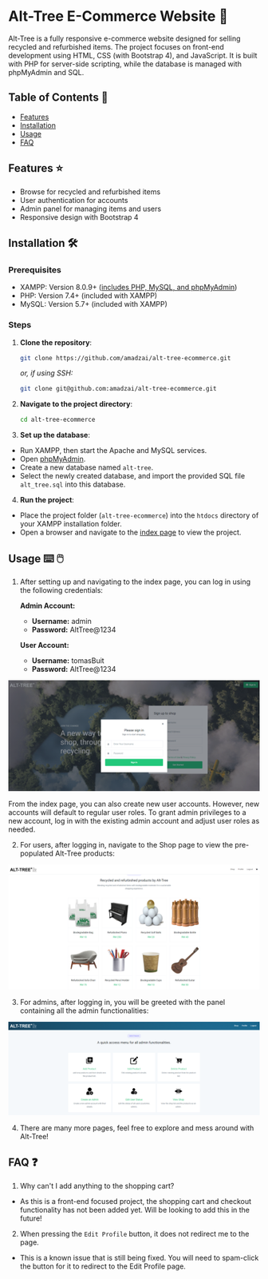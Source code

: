 # Alt-Tree E-Commerce Website :evergreen_tree:	
Alt-Tree is a fully responsive e-commerce website designed for selling recycled and refurbished items. The project focuses on front-end development using HTML, CSS (with Bootstrap 4), and JavaScript.
It is built with PHP for server-side scripting, while the database is managed with phpMyAdmin and SQL. 

## Table of Contents :scroll:
- [Features](#features-star)
- [Installation](#installation-hammer_and_wrench)
- [Usage](#usage-keyboard-computer_mouse)
- [FAQ](#faq-question)

## Features :star:
- Browse for recycled and refurbished items
- User authentication for accounts
- Admin panel for managing items and users
- Responsive design with Bootstrap 4

## Installation :hammer_and_wrench:
### Prerequisites
- XAMPP: Version 8.0.9+ ([includes PHP, MySQL, and phpMyAdmin](https://www.apachefriends.org/))
- PHP: Version 7.4+ (included with XAMPP)
- MySQL: Version 5.7+ (included with XAMPP)

### Steps
1. **Clone the repository**:
    ```bash
    git clone https://github.com/amadzai/alt-tree-ecommerce.git
    ```

   *or, if using SSH:*
    ```bash
    git clone git@github.com:amadzai/alt-tree-ecommerce.git
    ```

2. **Navigate to the project directory**:
    ```bash
    cd alt-tree-ecommerce
    ```

3. **Set up the database**:
- Run XAMPP, then start the Apache and MySQL services.
- Open [phpMyAdmin](http://localhost/phpmyadmin/).
- Create a new database named `alt-tree`.
- Select the newly created database, and import the provided SQL file `alt_tree.sql` into this database.

4. **Run the project**:
- Place the project folder (`alt-tree-ecommerce`) into the `htdocs` directory of your XAMPP installation folder.
- Open a browser and navigate to the [index page](http://localhost/alt-tree-ecommerce/index.php) to view the project.

## Usage :keyboard: :computer_mouse:
1. After setting up and navigating to the index page, you can log in using the following credentials:

    **Admin Account:**
    - **Username:** admin
    - **Password:** AltTree@1234

    **User Account:**
    - **Username:** tomasBuit
    - **Password:** AltTree@1234

<img src="screenshots/signIn.png" alt="Sign In/Home Page of Alt-Tree">

From the index page, you can also create new user accounts. However, new accounts will default to regular user roles. To grant admin privileges to a new account, log in with the existing admin account and adjust user roles as needed.

2. For users, after logging in, navigate to the Shop page to view the pre-populated Alt-Tree products:

<img src="screenshots/shop.png" alt="Sign In/Home Page of Alt-Tree">

3. For admins, after logging in, you will be greeted with the panel containing all the admin functionalities:

<img src="screenshots/admin.png" alt="Sign In/Home Page of Alt-Tree">

4. There are many more pages, feel free to explore and mess around with Alt-Tree!

## FAQ :question:
1. Why can't I add anything to the shopping cart?
- As this is a front-end focused project, the shopping cart and checkout functionality has not been added yet. Will be looking to add this in the future!

2. When pressing the `Edit Profile` button, it does not redirect me to the page.
- This is a known issue that is still being fixed. You will need to spam-click the button for it to redirect to the Edit Profile page.